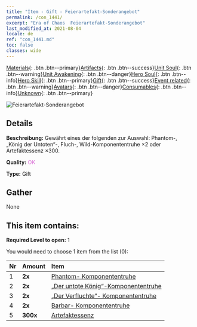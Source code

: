 ```yaml
---
title: "Item - Gift - Feierartefakt-Sonderangebot"
permalink: /con_1441/
excerpt: "Era of Chaos  Feierartefakt-Sonderangebot"
last_modified_at: 2021-08-04
locale: de
ref: "con_1441.md"
toc: false
classes: wide
---
```

 [Materials](/ItemsDE/){: .btn .btn--primary}[Artifacts](/ItemsDE/Artifacts/){: .btn .btn--success}[Unit Soul](/ItemsDE/UnitSoul/){: .btn .btn--warning}[Unit Awakening](/ItemsDE/UnitAwakening/){: .btn .btn--danger}[Hero Soul](/ItemsDE/HeroSoul/){: .btn .btn--info}[Hero Skill](/ItemsDE/HeroSkill/){: .btn .btn--primary}[Gift](/ItemsDE/Gift/){: .btn .btn--success}[Event related](/ItemsDE/Events/){: .btn .btn--warning}[Avatars](/ItemsDE/Avatars/){: .btn .btn--danger}[Consumables](/ItemsDE/Consumables/){: .btn .btn--info}[Unknown](/ItemsDE/Unknown/){: .btn .btn--primary}

 ![Feierartefakt-Sonderangebot](/images/t/i_907055.png)

## Details
 **Beschreibung:** Gewährt eines der folgenden zur Auswahl: Phantom-, „König der Untoten“-, Fluch-, Wild-Komponententruhe ×2 oder Artefaktessenz ×300.

 **Quality:** <span style="color: #DA70D6">OK</span>

 **Type:** Gift

## Gather

  None

## This item contains:

 **Required Level to open:** 1

 You would need to choose 1 item from the list (0):

  | Nr | Amount |     Item    |
  |:---|:-------|:------------|
  | 1 |  **2x** | [Phantom- Komponententruhe](/ItemsDE/con_1339/) |  | 
  | 2 |  **2x** | [„Der untote König“-Komponententruhe](/ItemsDE/con_1340/) |  | 
  | 3 |  **2x** | [„Der Verfluchte“- Komponententruhe](/ItemsDE/con_1341/) |  | 
  | 4 |  **2x** | [Barbar- Komponententruhe](/ItemsDE/con_1342/) |  | 
  | 5 |  **300x** | [Artefaktessenz](/ItemsDE/con_905/) |  | 
